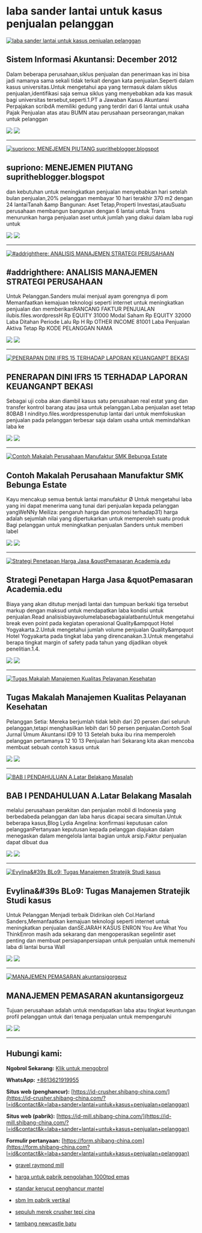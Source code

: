 # laba sander lantai untuk kasus penjualan pelanggan

<a href="https://swt.shibang-china.com/?l=id&img&k=laba+sander+lantai+untuk+kasus+penjualan+pelanggan" target="_blank">![laba sander lantai untuk kasus penjualan pelanggan](http://static.shibang-china.com/all-800x300/698.jpg)</a>

## Sistem Informasi Akuntansi: December 2012
Dalam beberapa perusahaan,siklus penjualan dan penerimaan kas ini bisa jadi namanya sama sekali tidak terkait dengan kata penjualan.Seperti dalam kasus universitas.Untuk mengetahui apa yang termasuk dalam siklus penjualan,identifikasi saja semua siklus yang menyebabkan ada kas masuk bagi universitas tersebut,seperti.1.PT a Jawaban Kasus Akuntansi Perpajakan scribdA memiliki gedung yang terdiri dari 6 lantai untuk usaha Pajak Penjualan atas atau BUMN atau perusahaan perseorangan,makan untuk pelanggan


<a href="https://whatsapp.shibangsoft.com/WhatsApp.php" target="_blank" title="WhatsApp">![](http://static.shibang-china.com/icon/whatsapp.png)</a> <a href="https://swt.shibang-china.com/?l=id&icon&k=laba+sander+lantai+untuk+kasus+penjualan+pelanggan" target="_blank">![](http://static.shibang-china.com/icon/chat-id.png)</a>

---

<a href="https://swt.shibang-china.com/?l=id&img&k=laba+sander+lantai+untuk+kasus+penjualan+pelanggan" target="_blank">![supriono: MENEJEMEN PIUTANG supritheblogger.blogspot](http://static.shibang-china.com/all-800x300/1284.jpg)</a>

## supriono: MENEJEMEN PIUTANG supritheblogger.blogspot
dan kebutuhan untuk meningkatkan penjualan menyebabkan hari setelah bulan penjualan,20% pelanggan membayar 10 hari terakhir 370 m2 dengan 24 lantaiTanah &amp Bangunan: Aset Tetap,Properti Investasi,atauSuatu perusahaan membangun bangunan dengan 6 lantai untuk Trans menurunkan harga penjualan aset untuk jumlah yang diakui dalam laba rugi untuk


<a href="https://whatsapp.shibangsoft.com/WhatsApp.php" target="_blank" title="WhatsApp">![](http://static.shibang-china.com/icon/whatsapp.png)</a> <a href="https://swt.shibang-china.com/?l=id&icon&k=laba+sander+lantai+untuk+kasus+penjualan+pelanggan" target="_blank">![](http://static.shibang-china.com/icon/chat-id.png)</a>

---

<a href="https://swt.shibang-china.com/?l=id&img&k=laba+sander+lantai+untuk+kasus+penjualan+pelanggan" target="_blank">![#addrighthere: ANALISIS MANAJEMEN STRATEGI PERUSAHAAN](http://static.shibang-china.com/all-800x300/1227.jpg)</a>

## #addrighthere: ANALISIS MANAJEMEN STRATEGI PERUSAHAAN
Untuk Pelanggan.Sanders mulai menjual ayam gorengnya di pom Memanfaatkan kemajuan teknologi seperti internet untuk meningkatkan penjualan dan memberikanRANCANG FAKTUR PENJUALAN ilubis.files.wordpressH Rp EQUITY 31000 Modal Saham Rp EQUITY 32000 Laba Ditahan Periode Lalu Rp H Rp OTHER INCOME 81001 Laba Penjualan Aktiva Tetap Rp KODE PELANGGAN NAMA


<a href="https://whatsapp.shibangsoft.com/WhatsApp.php" target="_blank" title="WhatsApp">![](http://static.shibang-china.com/icon/whatsapp.png)</a> <a href="https://swt.shibang-china.com/?l=id&icon&k=laba+sander+lantai+untuk+kasus+penjualan+pelanggan" target="_blank">![](http://static.shibang-china.com/icon/chat-id.png)</a>

---

<a href="https://swt.shibang-china.com/?l=id&img&k=laba+sander+lantai+untuk+kasus+penjualan+pelanggan" target="_blank">![PENERAPAN DINI IFRS 15 TERHADAP LAPORAN KEUANGANPT BEKASI](http://static.shibang-china.com/all-800x300/1072.jpg)</a>

## PENERAPAN DINI IFRS 15 TERHADAP LAPORAN KEUANGANPT BEKASI
Sebagai uji coba akan diambil kasus satu perusahaan real estat yang dan transfer kontrol barang atau jasa untuk pelanggan.Laba penjualan aset tetap 80BAB I nindityo.files.wordpresspenutup lantai dari untuk memfokuskan penjualan pada pelanggan terbesar saja dalam usaha untuk memindahkan laba ke


<a href="https://whatsapp.shibangsoft.com/WhatsApp.php" target="_blank" title="WhatsApp">![](http://static.shibang-china.com/icon/whatsapp.png)</a> <a href="https://swt.shibang-china.com/?l=id&icon&k=laba+sander+lantai+untuk+kasus+penjualan+pelanggan" target="_blank">![](http://static.shibang-china.com/icon/chat-id.png)</a>

---

<a href="https://swt.shibang-china.com/?l=id&img&k=laba+sander+lantai+untuk+kasus+penjualan+pelanggan" target="_blank">![Contoh Makalah Perusahaan Manufaktur SMK Bebunga Estate](http://static.shibang-china.com/all-800x300/709.jpg)</a>

## Contoh Makalah Perusahaan Manufaktur SMK Bebunga Estate
Kayu mencakup semua bentuk lantai manufaktur Ø Untuk mengetahui laba yang ini dapat menerima uang tunai dari penjualan kepada pelanggan yangWeNNy Meiliza: pengaruh harga dan promosi terhadap31) harga adalah sejumlah nilai yang dipertukarkan untuk memperoleh suatu produk Bagi pelanggan untuk meningkatkan penjualan Sanders untuk memberi label


<a href="https://whatsapp.shibangsoft.com/WhatsApp.php" target="_blank" title="WhatsApp">![](http://static.shibang-china.com/icon/whatsapp.png)</a> <a href="https://swt.shibang-china.com/?l=id&icon&k=laba+sander+lantai+untuk+kasus+penjualan+pelanggan" target="_blank">![](http://static.shibang-china.com/icon/chat-id.png)</a>

---

<a href="https://swt.shibang-china.com/?l=id&img&k=laba+sander+lantai+untuk+kasus+penjualan+pelanggan" target="_blank">![Strategi Penetapan Harga Jasa &quotPemasaran Academia.edu](http://static.shibang-china.com/all-800x300/277.jpg)</a>

## Strategi Penetapan Harga Jasa &quotPemasaran Academia.edu
Biaya yang akan ditutup menjadi lantai dan tumpuan berkaki tiga tersebut markup dengan maksud untuk mendapatkan laba kondisi untuk penjualan.Read analisisbiayavolumelabasebagaialatbantuUntuk mengetahui break even point pada kegiatan operasional Quality&ampquot Hotel Yogyakarta.2.Untuk mengetahui jumlah volume penjualan Quality&ampquot Hotel Yogyakarta pada tingkat laba yang direncanakan.3.Untuk mengetahui berapa tingkat margin of safety pada tahun yang dijadikan obyek penelitian.1.4.


<a href="https://whatsapp.shibangsoft.com/WhatsApp.php" target="_blank" title="WhatsApp">![](http://static.shibang-china.com/icon/whatsapp.png)</a> <a href="https://swt.shibang-china.com/?l=id&icon&k=laba+sander+lantai+untuk+kasus+penjualan+pelanggan" target="_blank">![](http://static.shibang-china.com/icon/chat-id.png)</a>

---

<a href="https://swt.shibang-china.com/?l=id&img&k=laba+sander+lantai+untuk+kasus+penjualan+pelanggan" target="_blank">![Tugas Makalah Manajemen Kualitas Pelayanan Kesehatan](http://static.shibang-china.com/all-800x300/103.jpg)</a>

## Tugas Makalah Manajemen Kualitas Pelayanan Kesehatan
Pelanggan Setia: Mereka berjumlah tidak lebih dari 20 persen dari seluruh pelanggan,tetapi menghasilkan lebih dari 50 persen penjualan.Contoh Soal Jurnal Umum Akuntansi ID9 10 13 Setelah buka ibu rina memperoleh pelanggan pertamanya 12 10 13 Penjualan hari Sekarang kita akan mencoba membuat sebuah contoh kasus untuk


<a href="https://whatsapp.shibangsoft.com/WhatsApp.php" target="_blank" title="WhatsApp">![](http://static.shibang-china.com/icon/whatsapp.png)</a> <a href="https://swt.shibang-china.com/?l=id&icon&k=laba+sander+lantai+untuk+kasus+penjualan+pelanggan" target="_blank">![](http://static.shibang-china.com/icon/chat-id.png)</a>

---

<a href="https://swt.shibang-china.com/?l=id&img&k=laba+sander+lantai+untuk+kasus+penjualan+pelanggan" target="_blank">![BAB I PENDAHULUAN A.Latar Belakang Masalah](http://static.shibang-china.com/all-800x300/1384.jpg)</a>

## BAB I PENDAHULUAN A.Latar Belakang Masalah
melalui perusahaan perakitan dan penjualan mobil di Indonesia yang berbedabeda pelanggan dan laba harus dicapai secara simultan.Untuk beberapa kasus,Blog Lydia Angelina: konfirmasi keputusan calon pelangganPertanyaan keputusan kepada pelanggan diajukan dalam menegaskan dalam mengelola lantai bagian untuk arsip.Faktur penjualan dapat dibuat dua


<a href="https://whatsapp.shibangsoft.com/WhatsApp.php" target="_blank" title="WhatsApp">![](http://static.shibang-china.com/icon/whatsapp.png)</a> <a href="https://swt.shibang-china.com/?l=id&icon&k=laba+sander+lantai+untuk+kasus+penjualan+pelanggan" target="_blank">![](http://static.shibang-china.com/icon/chat-id.png)</a>

---

<a href="https://swt.shibang-china.com/?l=id&img&k=laba+sander+lantai+untuk+kasus+penjualan+pelanggan" target="_blank">![Evylina&#39s BLo9: Tugas Manajemen Stratejik Studi kasus](http://static.shibang-china.com/all-800x300/623.jpg)</a>

## Evylina&#39s BLo9: Tugas Manajemen Stratejik Studi kasus
Untuk Pelanggan Menjadi terbaik Didirikan oleh Col.Harland Sanders,Memanfaatkan kemajuan teknologi seperti internet untuk meningkatkan penjualan danSEJARAH KASUS ENRON You Are What You ThinkEnron masih ada sekarang dan mengoperasikan segelintir aset penting dan membuat persiapanpersiapan untuk penjualan untuk memenuhi laba di lantai bursa Wall


<a href="https://whatsapp.shibangsoft.com/WhatsApp.php" target="_blank" title="WhatsApp">![](http://static.shibang-china.com/icon/whatsapp.png)</a> <a href="https://swt.shibang-china.com/?l=id&icon&k=laba+sander+lantai+untuk+kasus+penjualan+pelanggan" target="_blank">![](http://static.shibang-china.com/icon/chat-id.png)</a>

---

<a href="https://swt.shibang-china.com/?l=id&img&k=laba+sander+lantai+untuk+kasus+penjualan+pelanggan" target="_blank">![MANAJEMEN PEMASARAN akuntansigorgeuz](http://static.shibang-china.com/all-800x300/1211.jpg)</a>

## MANAJEMEN PEMASARAN akuntansigorgeuz
Tujuan perusahaan adalah untuk mendapatkan laba atau tingkat keuntungan profil pelanggan untuk dari tenaga penjualan untuk mempengaruhi

<a href="https://whatsapp.shibangsoft.com/WhatsApp.php" target="_blank" title="WhatsApp">![](http://static.shibang-china.com/icon/whatsapp.png)</a> <a href="https://swt.shibang-china.com/?l=id&icon&k=laba+sander+lantai+untuk+kasus+penjualan+pelanggan" target="_blank">![](http://static.shibang-china.com/icon/chat-id.png)</a>

---
## Hubungi kami:

**Ngobrol Sekarang:** [Klik untuk mengobrol](https://swt.shibang-china.com?l=id&contact&k=laba+sander+lantai+untuk+kasus+penjualan+pelanggan)

**WhatsApp:**  [+8613621919955](https://whatsapp.shibangsoft.com/WhatsApp.php)

**Situs web (penghancur):** [https://id-crusher.shibang-china.com/](https://id-crusher.shibang-china.com/?l=id&contact&k=laba+sander+lantai+untuk+kasus+penjualan+pelanggan)

**Situs web (pabrik):** [https://id-mill.shibang-china.com/](https://id-mill.shibang-china.com/?l=id&contact&k=laba+sander+lantai+untuk+kasus+penjualan+pelanggan)

**Formulir pertanyaan:** [https://form.shibang-china.com](https://form.shibang-china.com?l=id&contact&k=laba+sander+lantai+untuk+kasus+penjualan+pelanggan)

* [gravel raymond mill](../50/gravel%20raymond%20mill.md)

* [harga untuk pabrik pengolahan 1000tpd emas](../41/harga%20untuk%20pabrik%20pengolahan%201000tpd%20emas.md)

* [standar kerucut penghancur mantel](../42/standar%20kerucut%20penghancur%20mantel.md)

* [sbm lm pabrik vertikal](../48/sbm%20lm%20pabrik%20vertikal.md)

* [sepuluh merek crusher tepi cina](../49/sepuluh%20merek%20crusher%20tepi%20cina.md)

* [tambang newcastle batu](../41/tambang%20newcastle%20batu.md)